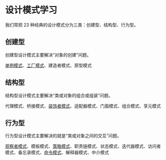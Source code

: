 # 设计模式学习
我们常把 23 种经典的设计模式分为三类：创建型、结构型、行为型。

## 创建型

创建型设计模式主要解决“对象的创建”问题。

[单例模式](https://github.com/neilz753/DesignPatterns/blob/master/src/main/java/singleton/单例模式.md)、[工厂模式](https://github.com/neilz753/DesignPatterns/blob/master/src/main/java/factory/工厂模式.md)、建造者模式、原型模式

## 结构型

结构型设计模式主要解决“类或对象的组合或组装”问题。

代理模式、桥接模式、[装饰者模式](https://github.com/neilz753/DesignPatterns/blob/master/src/main/java/decorator/装饰者模式.md)、适配器模式、门面模式、组合模式、享元模式

## 行为型

行为型设计模式主要解决的就是“类或对象之间的交互”问题。

[观察者模式](https://github.com/neilz753/DesignPatterns/blob/master/src/main/java/observer/观察者模式.md)、模板模式、[策略模式](https://github.com/neilz753/DesignPatterns/blob/master/src/main/java/strategy/1.设计模式入门-策略模式.md)、职责链模式、状态模式、迭代器模式、访问者模式、备忘录模式、[命令模式](https://github.com/neilz753/DesignPatterns/blob/master/src/main/java/command/命令模式.md)、解释器模式、中介模式

